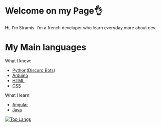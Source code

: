 # Welcome on my Page👌
Hi, I'm Stramis. I'm a french developer who learn everyday more about dev.
# My Main languages
What I know:
* [Python](python.org)([Discord Bots](https://discordpy.readthedocs.io/en/stable/))
* [Arduino](arduino.org)
* [HTML](https://developer.mozilla.org/fr/docs/Web/HTML)
* [CSS](https://developer.mozilla.org/fr/docs/Web/CSS)

What I learn:
* [Angular](angular.io)
* [Java](java.com)

[![Top Langs](https://github-readme-stats.vercel.app/api/top-langs/?username=Derbinn&layout=compact)](https://github.com/anuraghazra/github-readme-stats)
